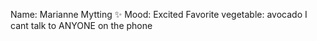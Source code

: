 Name: Marianne Mytting :sparkles:
Mood: Excited
Favorite vegetable: avocado
I cant talk to ANYONE on the phone